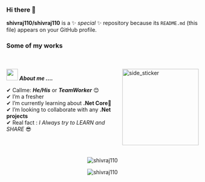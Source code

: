 ### Hi there 👋

**shivraj110/shivraj110** is a ✨ _special_ ✨ repository because its `README.md` (this file) appears on your GitHub profile.
### Some of my works  
<br><br>
<img align="right" width=200px height=200px alt="side_sticker" src="https://media.giphy.com/media/TEnXkcsHrP4YedChhA/giphy.gif" />
<img src="https://media.giphy.com/media/iY8CRBdQXODJSCERIr/giphy.gif" width="30px">&nbsp;***About me ....***

✔ Callme: ***He/His*** or ***TeamWorker*** 😊 <br>
✔ I’m a fresher<br>
✔ I’m currently learning about **.Net Core**🥰<br>
✔ I’m looking to collaborate with any **.Net projects**<br>
✔ Real fact : *I Always try to LEARN and SHARE* 😎<br><br><br><br>



<p align='center'>
  <img align="center" src="https://github-readme-stats.vercel.app/api/top-langs?username=shivraj110&show_icons=true&locale=en&layout=compact&theme=chartreuse-dark" alt="shivraj110" />  
</p>      
  
<p align='center'>  
   <img align="center" src="https://github-profile-trophy.vercel.app/?username=shivraj110&theme=juicyfresh&no-bg=true" alt="shivraj110" />  

</p>


